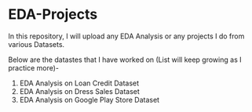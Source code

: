 # EDA-Projects

In this repository, I will upload any EDA Analysis or any projects I do from various Datasets.

Below are the datastes that I have worked on (List will keep growing as I practice more)-

1. EDA Analysis on Loan Credit Dataset
2. EDA Analysis on Dress Sales Dataset
3. EDA Analysis on Google Play Store Dataset
